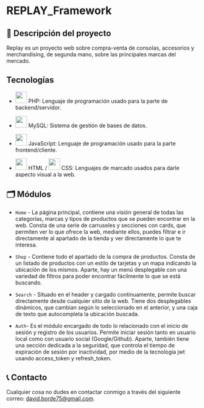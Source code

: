 # REPLAY_Framework

## 📖 Descripción del proyecto
Replay es un proyecto web sobre compra-venta de consolas, accesorios y merchandising, de segunda mano, sobre las principales marcas del mercado.

## Tecnologías

- <img src="https://upload.wikimedia.org/wikipedia/commons/2/27/PHP-logo.svg" width="30" height="30"> PHP: Lenguaje de programación usado para la parte de backend/servidor.

- <img src="https://upload.wikimedia.org/wikipedia/commons/0/0a/MySQL_textlogo.svg" width="30" height="30"> MySQL: Sistema de gestión de bases de datos.

- <img src="https://upload.wikimedia.org/wikipedia/commons/6/6a/JavaScript-logo.png" width="30" height="30"> JavaScript: Lenguaje de programación usado para la parte frontend/cliente.

- <img src="https://upload.wikimedia.org/wikipedia/commons/6/61/HTML5_logo_and_wordmark.svg" width="30" height="30"> HTML / 
  <img src="https://upload.wikimedia.org/wikipedia/commons/d/d5/CSS3_logo_and_wordmark.svg" width="30" height="30"> CSS: Lenguajes de marcado usados para darle aspecto visual a la web.


## 🗂️ Módulos

- `Home` - La página principal, contiene una visión general de todas las categorías, marcas y tipos de productos que se pueden encontrar en la web. Consta de una serie de carruseles y secciones con cards, que permiten ver lo que ofrece la web, mediante ellos, puedes filtrar e ir directamente al apartado de la tienda y ver directamente lo que te interesa.

- `Shop` - Contiene todo el apartado de la compra de productos. Consta de un listado de productos con un estilo de tarjetas y un mapa indicando la ubicación de los mismos. Aparte, hay un menú desplegable con una variedad de filtros para poder encontrar fácilmente lo que se está buscando.

- `Search` - Situado en el header y cargado continuamente, permite buscar directamente desde cualquier sitio de la web. Tiene dos desplegables dinámicos, que cambian según lo seleccionado en el anterior, y una caja de texto que autocompleta la ubicación buscada.

- `Auth`- Es el módulo encargado de todo lo relacionado con el inicio de sesión y registro de los usuarios. Permite iniciar sesión tanto en usuario local como con usuario social (Google/Github). Aparte, también tiene una sección dedicada a la seguridad, que controla el tiempo de expiración de sesión por inactividad, por medio de la tecnología jwt usando access_token y refresh_token.

## 📞 Contacto

Cualquier cosa no dudes en contactar conmigo a través del siguiente correo: david.borde75@gmail.com.
